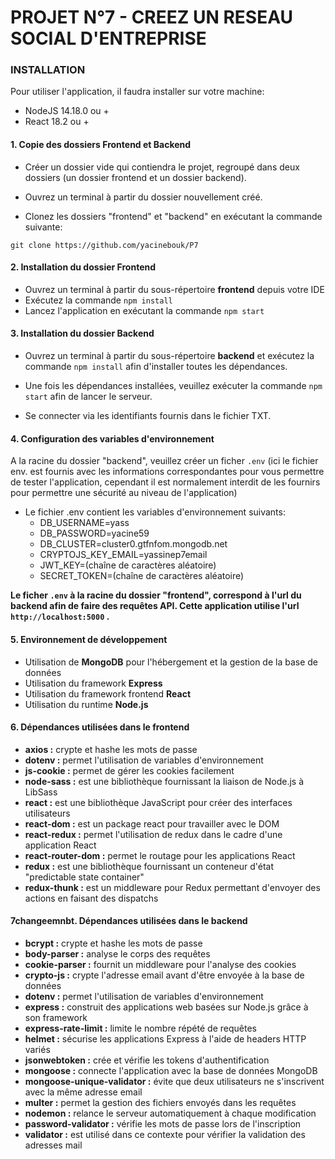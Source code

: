 # PROJET N°7 - CREEZ UN RESEAU SOCIAL D'ENTREPRISE

### INSTALLATION

Pour utiliser l'application, il faudra installer sur votre machine:

- NodeJS 14.18.0 ou +
- React 18.2 ou +

#### 1. Copie des dossiers Frontend et Backend

- Créer un dossier vide qui contiendra le projet, regroupé dans deux dossiers (un dossier frontend et un dossier backend).

- Ouvrez un terminal à partir du dossier nouvellement créé.

- Clonez les dossiers "frontend" et "backend" en exécutant la commande suivante:
<pre><code>git clone https://github.com/yacinebouk/P7 </code></pre>

#### 2. Installation du dossier Frontend

- Ouvrez un terminal à partir du sous-répertoire **frontend** depuis votre IDE
- Exécutez la commande `npm install`
- Lancez l'application en exécutant la commande `npm start`

#### 3. Installation du dossier Backend

- Ouvrez un terminal à partir du sous-répertoire **backend** et exécutez la commande `npm install` afin d'installer toutes les dépendances.

- Une fois les dépendances installées, veuillez exécuter la commande `npm start` afin de lancer le serveur.

- Se connecter via les identifiants fournis dans le fichier TXT.

#### 4. Configuration des variables d'environnement

A la racine du dossier "backend", veuillez créer un ficher `.env` (ici le fichier env. est fournis avec les informations correspondantes pour vous permettre de tester l'application, cependant il est normalement interdit de les fournirs pour permettre une sécurité au niveau de l'application)

- Le fichier .env contient les variables d'environnement suivants:
  - DB_USERNAME=yass
  - DB_PASSWORD=yacine59
  - DB_CLUSTER=cluster0.gtfnfom.mongodb.net
  - CRYPTOJS_KEY_EMAIL=yassinep7email
  - JWT_KEY=(chaîne de caractères aléatoire)
  - SECRET_TOKEN=(chaîne de caractères aléatoire)


**Le ficher `.env` à la racine du dossier "frontend", correspond à l'url du backend afin de faire des requêtes API. Cette application utilise l'url `http://localhost:5000` .**

#### 5. Environnement de développement

- Utilisation de **MongoDB** pour l'hébergement et la gestion de la base de données
- Utilisation du framework **Express**
- Utilisation du framework frontend **React**
- Utilisation du runtime **Node.js**

#### 6. Dépendances utilisées dans le frontend

- **axios :** crypte et hashe les mots de passe
- **dotenv :** permet l'utilisation de variables d'environnement
- **js-cookie :** permet de gérer les cookies facilement
- **node-sass :** est une bibliothèque fournissant la liaison de Node.js à LibSass
- **react :** est une bibliothèque JavaScript pour créer des interfaces utilisateurs
- **react-dom :** est un package react pour travailler avec le DOM
- **react-redux :** permet l'utilisation de redux dans le cadre d'une application React
- **react-router-dom :** permet le routage pour les applications React
- **redux :** est une bibliothèque fournissant un conteneur d'état "predictable state container"
- **redux-thunk :** est un middleware pour Redux permettant d'envoyer des actions en faisant des dispatchs

#### 7changeemnbt. Dépendances utilisées dans le backend

- **bcrypt :** crypte et hashe les mots de passe
- **body-parser :** analyse le corps des requêtes
- **cookie-parser :** fournit un middleware pour l'analyse des cookies
- **crypto-js :** crypte l'adresse email avant d'être envoyée à la base de données
- **dotenv :** permet l'utilisation de variables d'environnement
- **express :** construit des applications web basées sur Node.js grâce à son framework
- **express-rate-limit :** limite le nombre répété de requêtes
- **helmet :** sécurise les applications Express à l'aide de headers HTTP variés
- **jsonwebtoken :** crée et vérifie les tokens d'authentification
- **mongoose :** connecte l'application avec la base de données MongoDB
- **mongoose-unique-validator :** évite que deux utilisateurs ne s'inscrivent avec la même adresse email
- **multer :** permet la gestion des fichiers envoyés dans les requêtes
- **nodemon :** relance le serveur automatiquement à chaque modification
- **password-validator :** vérifie les mots de passe lors de l'inscription
- **validator :** est utilisé dans ce contexte pour vérifier la validation des adresses mail
